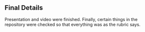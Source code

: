 ## Final Details
Presentation and video were finished. Finally, certain things in the repository were checked so that everything was as the rubric says.
